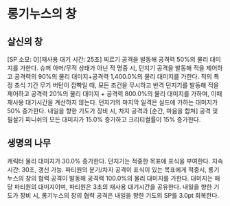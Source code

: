 # 롱기누스의 창

## 살신의 창

[SP 소모: 0][재사용 대기 시간: 25초] 찌르기 공격을 발동해 공격력 50%의 물리 대미지를 가한다. 슈퍼 아머/무적 상태가 아닌 적 명중 시, 던지기 공격을 발동해 적을 제어하고 공격력의 90%의 물리 대미지+공격력 1,400.0%의 물리 대미지를 가한다. 적의 특정 초식 기간 무기 버턴이 깜빡일 때, 모든 조건을 무시하고 반격 던지기를 발동해 적을 제어하고 공격력 20%의 물리 대미지 + 공격력 800.0%의 물리 대미지를 가하며, 이때 재사용 대기시간을 계산하지 않는다. 던지기의 마지막 일격은 실드에 가하는 대미지가 50% 증가한다.
내일을 향한 기도가 장비 시, 차지 공격과 [순간, 마음을 합쳐] 공격 및 필살기 피니쉬의 모든 대미지가 15.0% 증가하고 크리티컬률이 15% 증가한다.

## 생명의 나무

캐릭터 물리 대미지가 30.0% 증가한다. 던지기는 적중한 목표에 표식을 부여한다. 지속시간: 30초, 갱신 가능. 파티원의 분기/차지 공격이 표식이 있는 목표에게 적중시, 롱기누스의 창의 협력 공격이 발동해 공격력 100.0%의 물리 대미지를 가한다. 대미지는 해당 파티원의 대미지이며, 파티원은 3초의 재사용 대기시간을 공유한다.
내일을 향한 기도가 장비 시, 롱기누스의 창의 협력 공격은 내일을 향한 기도의 SP를 3.0pt 회복한다.
